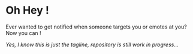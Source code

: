 ﻿# Oh Hey !

Ever wanted to get notified when someone targets you or emotes at you? Now you can !

*Yes, I know this is just the tagline, repository is still work in progress...*
